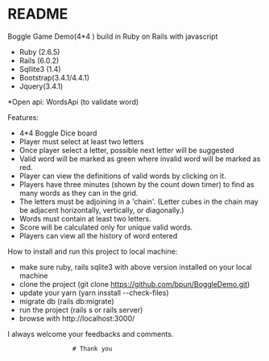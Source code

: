# README

Boggle Game Demo(4*4 ) build in Ruby on Rails with javascript


* Ruby (2.6.5)
* Rails (6.0.2)
* Sqllite3 (1.4)
* Bootstrap(3.4.1/4.4.1)
* Jquery(3.4.1)

*Open api: WordsApi (to validate word)

Features:
* 4*4 Boggle Dice board
* Player must select at least two letters
* Once player select a letter, possible next letter will be suggested
* Valid word will be marked as green where invalid word will be marked as red.
* Player can view the definitions of valid words by clicking on it.
* Players have three minutes (shown by the count down timer) to find as many words as they can in the grid.
* The letters must be adjoining in a 'chain'. (Letter cubes in the chain may be adjacent horizontally, vertically, or diagonally.)
* Words must contain at least two letters.
* Score will be calculated only for unique valid words.
* Players can view all the history of word entered

How to install and run this project to local machine:
* make sure ruby, rails sqlite3 with above version installed on your local machine
* clone the project (git clone https://github.com/bpun/BoggleDemo.git)
* update your yarn (yarn insstall --check-files)
* migrate db (rails db:migrate)
* run the project (rails s or rails server)
* browse with http://localhost:3000/

I always welcome your feedbacks and comments.

                      # Thank you

